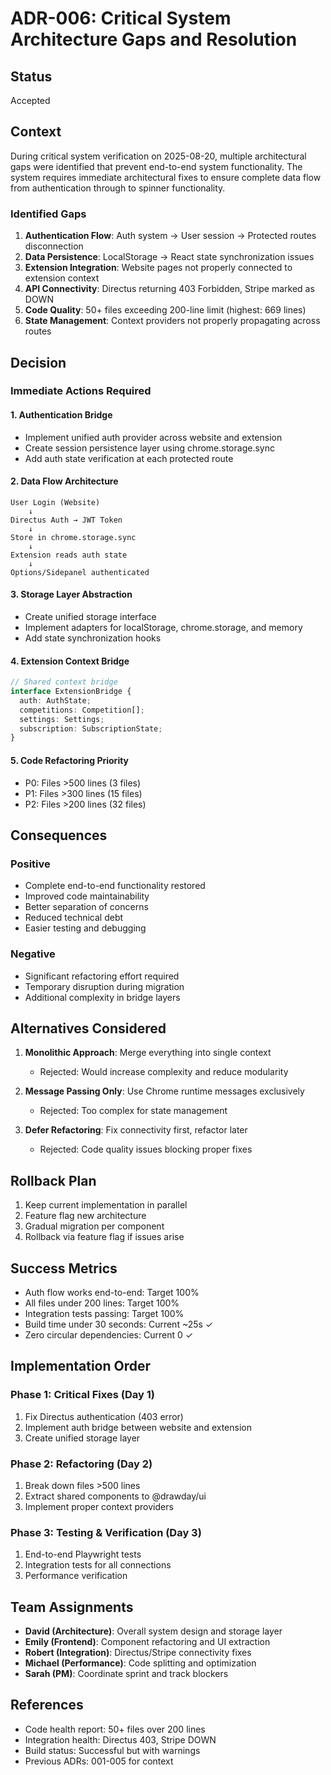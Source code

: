 # ADR-006: Critical System Architecture Gaps and Resolution

## Status

Accepted

## Context

During critical system verification on 2025-08-20, multiple architectural gaps were identified that prevent end-to-end system functionality. The system requires immediate architectural fixes to ensure complete data flow from authentication through to spinner functionality.

### Identified Gaps

1. **Authentication Flow**: Auth system → User session → Protected routes disconnection
2. **Data Persistence**: LocalStorage → React state synchronization issues
3. **Extension Integration**: Website pages not properly connected to extension context
4. **API Connectivity**: Directus returning 403 Forbidden, Stripe marked as DOWN
5. **Code Quality**: 50+ files exceeding 200-line limit (highest: 669 lines)
6. **State Management**: Context providers not properly propagating across routes

## Decision

### Immediate Actions Required

#### 1. Authentication Bridge

- Implement unified auth provider across website and extension
- Create session persistence layer using chrome.storage.sync
- Add auth state verification at each protected route

#### 2. Data Flow Architecture

```
User Login (Website)
    ↓
Directus Auth → JWT Token
    ↓
Store in chrome.storage.sync
    ↓
Extension reads auth state
    ↓
Options/Sidepanel authenticated
```

#### 3. Storage Layer Abstraction

- Create unified storage interface
- Implement adapters for localStorage, chrome.storage, and memory
- Add state synchronization hooks

#### 4. Extension Context Bridge

```typescript
// Shared context bridge
interface ExtensionBridge {
  auth: AuthState;
  competitions: Competition[];
  settings: Settings;
  subscription: SubscriptionState;
}
```

#### 5. Code Refactoring Priority

- P0: Files >500 lines (3 files)
- P1: Files >300 lines (15 files)
- P2: Files >200 lines (32 files)

## Consequences

### Positive

- Complete end-to-end functionality restored
- Improved code maintainability
- Better separation of concerns
- Reduced technical debt
- Easier testing and debugging

### Negative

- Significant refactoring effort required
- Temporary disruption during migration
- Additional complexity in bridge layers

## Alternatives Considered

1. **Monolithic Approach**: Merge everything into single context
   - Rejected: Would increase complexity and reduce modularity

2. **Message Passing Only**: Use Chrome runtime messages exclusively
   - Rejected: Too complex for state management

3. **Defer Refactoring**: Fix connectivity first, refactor later
   - Rejected: Code quality issues blocking proper fixes

## Rollback Plan

1. Keep current implementation in parallel
2. Feature flag new architecture
3. Gradual migration per component
4. Rollback via feature flag if issues arise

## Success Metrics

- Auth flow works end-to-end: Target 100%
- All files under 200 lines: Target 100%
- Integration tests passing: Target 100%
- Build time under 30 seconds: Current ~25s ✓
- Zero circular dependencies: Current 0 ✓

## Implementation Order

### Phase 1: Critical Fixes (Day 1)

1. Fix Directus authentication (403 error)
2. Implement auth bridge between website and extension
3. Create unified storage layer

### Phase 2: Refactoring (Day 2)

1. Break down files >500 lines
2. Extract shared components to @drawday/ui
3. Implement proper context providers

### Phase 3: Testing & Verification (Day 3)

1. End-to-end Playwright tests
2. Integration tests for all connections
3. Performance verification

## Team Assignments

- **David (Architecture)**: Overall system design and storage layer
- **Emily (Frontend)**: Component refactoring and UI extraction
- **Robert (Integration)**: Directus/Stripe connectivity fixes
- **Michael (Performance)**: Code splitting and optimization
- **Sarah (PM)**: Coordinate sprint and track blockers

## References

- Code health report: 50+ files over 200 lines
- Integration health: Directus 403, Stripe DOWN
- Build status: Successful but with warnings
- Previous ADRs: 001-005 for context
